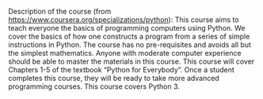 Description of the course (from https://www.coursera.org/specializations/python):
This course aims to teach everyone the basics of programming computers using Python. 
We cover the basics of how one constructs a program from a series of simple instructions in Python. 
The course has no pre-requisites and avoids all but the simplest mathematics. Anyone with moderate computer 
experience should be able to master the materials in this course. This course will cover Chapters 1-5 
of the textbook “Python for Everybody”. Once a student completes this course, they will be ready to take 
more advanced programming courses. This course covers Python 3.

